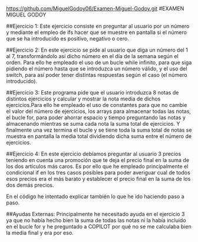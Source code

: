 https://github.com/MiguelGodoy06/Examen-Miguel-Godoy.git
#EXAMEN MIGUEL GODOY

##Ejercicio 1: 
Este ejercicio consiste en preguntar al usuario por un número y mediante el empleo de ifs hacer que se muestre en pantalla si el número que se ha introducido es positivo, negativo o cero.

##Ejercicio 2:
En este ejercicio se pide al usuario que diga un número del 1 al 7, transformándolo así dicho número en el día de la semana según el orden. Para ello he empleado el uso de un bucle while infinito, para que siga pidiendo el número hasta que se introduzca un número válido, y el uso del switch, para así poder tener distintas respuestas según el caso (el número introducido).

##Ejercicio 3:
Este programa pide que el usuario introduzca 8 notas de distintos ejercicios y calcular y mostrar la nota media de dichos ejercicios.Para ello he empleado el uso de constantes para que no cambie el valor del número de ejercicios, los arrays para almacenar todas las notas, el bucle for, para poder ahorrar espacio y tiempo preguntando las notas y almacenando mientras se suma cada nota la suma total de ejercicios. Y finalmente una vez termina el bucle y se tiene toda la suma total de notas se muestra en pantalla la media total dividiendo dicha suma entre el número de ejercicios.

##Ejercicio 4:
En este ejercicio debíamos preguntar al usuario 3 precios teniendo en cuenta una promoción que te deja el precio final en la suma de los dos artículos más caros. Es por ello que he empleado principalmente el condicional if en los tres casos posibles para poder averiguar cual de todos esos precios era el más barato y establecer el precio final en la suma de los dos demás precios.

En el código he intentado explicar también lo que he ido haciendo paso a paso.


##Ayudas Externas:
Principalmente he necesitado ayuda en el ejercicio 3 ya que no había hecho bien la suma de todas las notas ni la había incluido en el bucle for y he preguntado a COPILOT por qué no se me calculaba bien la media final y era por eso.

